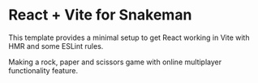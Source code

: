 # React + Vite for Snakeman

This template provides a minimal setup to get React working in Vite with HMR and some ESLint rules.

Making a rock, paper and scissors game with online  multiplayer functionality feature.
